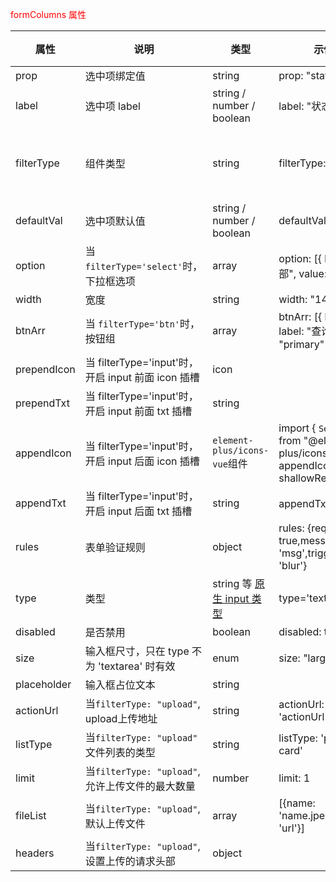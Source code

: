
<span style="color:red;">formColumns 属性</span>

| 属性 | 说明 | 类型 | 示例 | Default | 备注 |
|--------|------|------|------|------|------|
| prop | 选中项绑定值 | string |prop: "state"
| label | 选中项 label | string / number / boolean |label: "状态", |
| filterType | 组件类型 | string | filterType: "select"| 当前组件有`input` `date` `select` `btn` |
| defaultVal | 选中项默认值 | string / number / boolean |defaultVal: 0
| option | 当 `filterType='select'`时，下拉框选项 | array |option: [{ label: "全部", value: 0 }]
| width | 宽度 | string |width: "140"
| btnArr | 当 `filterType='btn'`时， 按钮组 | array | btnArr: [{ btnId: 0, label: "查询", color: "primary" }]
| prependIcon | 当 filterType='input'时，开启 input 前面 icon 插槽 | icon |
| prependTxt | 当 filterType='input'时，开启 input 前面 txt 插槽 | string |
| appendIcon | 当 filterType='input'时，开启 input 后面 icon 插槽 | `element-plus/icons-vue`组件 | import { `Search` } from "@element-plus/icons-vue"; appendIcon: shallowRef(`Search`)
| appendTxt | 当 filterType='input'时，开启 input 后面 txt 插槽 | string | appendTxt: '查询'
| rules | 表单验证规则 | object | rules: {required: true,message: 'msg',trigger: 'blur'}
| type | 类型 | string 等 <a href="https://developer.mozilla.org/en-US/docs/Web/HTML/Element/input#Form_%3Cinput%3E_types">原生 input 类型</a> | type='textarea'
| disabled | 是否禁用 | boolean | disabled: true
| size | 输入框尺寸，只在 type 不为 'textarea' 时有效 | enum | size: "large"
| placeholder | 输入框占位文本 | string |
| actionUrl | 当`filterType: "upload"`, upload上传地址 | string | actionUrl: 'actionUrl'
| listType | 当`filterType: "upload"` 文件列表的类型 | string | listType: 'picture-card' | listType: 'text'
| limit | 当`filterType: "upload"`, 允许上传文件的最大数量 | number | limit: 1 | 1
| fileList | 当`filterType: "upload"`, 默认上传文件 | array | [{name: 'name.jpeg',url: 'url'}]
| headers | 当`filterType: "upload"`, 设置上传的请求头部 | object |
